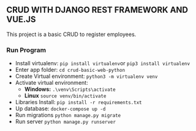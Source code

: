 ## CRUD WITH DJANGO REST FRAMEWORK AND VUE.JS

This project is a basic CRUD to register employees.


### Run Program 

- Install virtualenv: `pip install virtualenv`or `pip3 install virtualenv`
- Enter app folder: `cd crud-basic-web-python`
- Create Virtual environment: `python3 -m virtualenv venv`
- Activate virtual environment:
  - **Windows:** `.\venv\Scripts\activate`
  - **Linux** `source venv/bin/activate`
- Libraries Install: `pip install -r requirements.txt`
- Up database: `docker-compose up -d`
- Run migrations `python manage.py migrate`
- Run server `python manage.py runserver`
